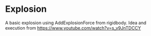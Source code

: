 # Explosion
A basic explosion using AddExplosionForce from rigidbody. Idea and execution from https://www.youtube.com/watch?v=s_v9JnTDCCY
